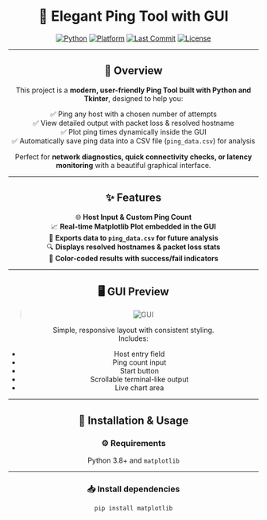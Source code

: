 <div align="center">

# 🎯 Elegant Ping Tool with GUI

[![Python](https://img.shields.io/badge/Python-100%25-blue)](https://www.python.org/)
[![Platform](https://img.shields.io/badge/Platform-Windows%20%7C%20Linux-green)](#)
[![Last Commit](https://img.shields.io/github/last-commit/Muhammad-Ahmed-Rayyan/Ping-Tool-with-GUI)](https://github.com/Muhammad-Ahmed-Rayyan/Ping-Tool-with-GUI/commits/main)
[![License](https://img.shields.io/badge/License-MIT-lightgrey)](#)

---

## 🚀 Overview

This project is a **modern, user-friendly Ping Tool built with Python and Tkinter**, designed to help you:

✅ Ping any host with a chosen number of attempts  
✅ View detailed output with packet loss & resolved hostname  
✅ Plot ping times dynamically inside the GUI  
✅ Automatically save ping data into a CSV file (`ping_data.csv`) for analysis

Perfect for **network diagnostics, quick connectivity checks, or latency monitoring** with a beautiful graphical interface.

---

## ✨ Features

🌐 **Host Input & Custom Ping Count**  
📈 **Real-time Matplotlib Plot embedded in the GUI**  
💾 **Exports data to `ping_data.csv` for future analysis**  
🔍 **Displays resolved hostnames & packet loss stats**  
🚦 **Color-coded results with success/fail indicators**

---

## 🖥️ GUI Preview

> ![GUI](https://img.shields.io/badge/Screenshot-Available-blue?style=flat)

Simple, responsive layout with consistent styling.  
Includes:
- Host entry field
- Ping count input
- Start button
- Scrollable terminal-like output
- Live chart area

---

## 🔧 Installation & Usage

### ⚙️ Requirements
Python 3.8+ and `matplotlib`

---

### 📥 Install dependencies

```bash
pip install matplotlib
